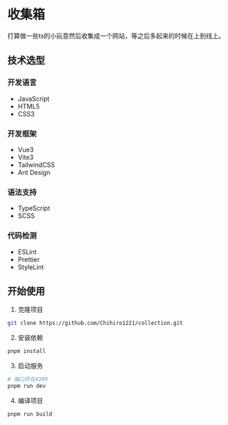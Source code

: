 # 收集箱

打算做一些ts的小玩意然后收集成一个网站，等之后多起来的时候在上到线上。

## 技术选型
### 开发语言
- JavaScript
- HTML5
- CSS3
### 开发框架
- Vue3
- Vite3
- TailwindCSS
- Ant Design
### 语法支持
- TypeScript
- SCSS
### 代码检测
- ESLint
- Prettier
- StyleLint

## 开始使用
1. 克隆项目
```bash
git clone https://github.com/Chihiro1221/collection.git
```
2. 安装依赖
```bash
pnpm install
```
3. 启动服务
```bash
# 端口开在4399
pnpm run dev 
```
4. 编译项目
```bash
pnpm run build
```
